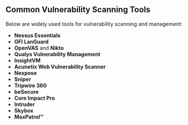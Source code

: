 ## Common Vulnerability Scanning Tools

Below are widely used tools for vulnerability scanning and management:

- **Nessus Essentials**
- **GFI LanGuard**
- **OpenVAS** and **Nikto**
- **Qualys Vulnerability Management**
- **InsightVM**
- **Acunetix Web Vulnerability Scanner**
- **Nexpose**
- **Sniper**
- **Tripwire 360**
- **beSecure**
- **Core Impact Pro**
- **Intruder**
- **Skybox**
- **MaxPatrol™**
